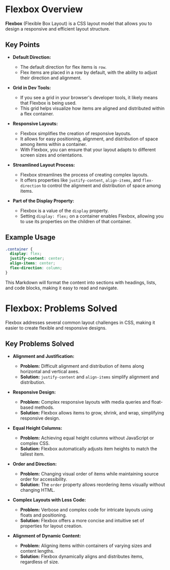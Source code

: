 # Flexbox Overview

**Flexbox** (Flexible Box Layout) is a CSS layout model that allows you to design a responsive and efficient layout structure.

## Key Points

- **Default Direction:**

  - The default direction for flex items is `row`.
  - Flex items are placed in a row by default, with the ability to adjust their direction and alignment.

- **Grid in Dev Tools:**

  - If you see a grid in your browser's developer tools, it likely means that Flexbox is being used.
  - This grid helps visualize how items are aligned and distributed within a flex container.

- **Responsive Layouts:**

  - Flexbox simplifies the creation of responsive layouts.
  - It allows for easy positioning, alignment, and distribution of space among items within a container.
  - With Flexbox, you can ensure that your layout adapts to different screen sizes and orientations.

- **Streamlined Layout Process:**
  - Flexbox streamlines the process of creating complex layouts.
  - It offers properties like `justify-content`, `align-items`, and `flex-direction` to control the alignment and distribution of space among items.
- **Part of the Display Property:**
  - Flexbox is a value of the `display` property.
  - Setting `display: flex;` on a container enables Flexbox, allowing you to use its properties on the children of that container.

## Example Usage

```css
.container {
  display: flex;
  justify-content: center;
  align-items: center;
  flex-direction: column;
}
```

This Markdown will format the content into sections with headings, lists, and code blocks, making it easy to read and navigate.

# Flexbox: Problems Solved

Flexbox addresses several common layout challenges in CSS, making it easier to create flexible and responsive designs.

## Key Problems Solved

- **Alignment and Justification:**
  - **Problem:** Difficult alignment and distribution of items along horizontal and vertical axes.
  - **Solution:** `justify-content` and `align-items` simplify alignment and distribution.

- **Responsive Design:**
  - **Problem:** Complex responsive layouts with media queries and float-based methods.
  - **Solution:** Flexbox allows items to grow, shrink, and wrap, simplifying responsive design.

- **Equal Height Columns:**
  - **Problem:** Achieving equal height columns without JavaScript or complex CSS.
  - **Solution:** Flexbox automatically adjusts item heights to match the tallest item.

- **Order and Direction:**
  - **Problem:** Changing visual order of items while maintaining source order for accessibility.
  - **Solution:** The `order` property allows reordering items visually without changing HTML.

- **Complex Layouts with Less Code:**
  - **Problem:** Verbose and complex code for intricate layouts using floats and positioning.
  - **Solution:** Flexbox offers a more concise and intuitive set of properties for layout creation.

- **Alignment of Dynamic Content:**
  - **Problem:** Aligning items within containers of varying sizes and content lengths.
  - **Solution:** Flexbox dynamically aligns and distributes items, regardless of size.